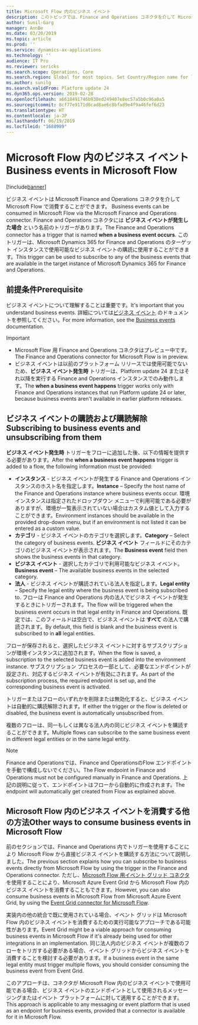 ```yaml
---
title: Microsoft Flow 内のビジネス イベント
description: このトピックでは、Finance and Operations コネクタを介して Microsoft Flow での消費に使用可能なビジネス イベントに関する情報を提供します。
author: Sunil-Garg
manager: AnnBe
ms.date: 03/20/2019
ms.topic: article
ms.prod: ''
ms.service: dynamics-ax-applications
ms.technology: ''
audience: IT Pro
ms.reviewer: sericks
ms.search.scope: Operations, Core
ms.search.region: Global for most topics. Set Country/Region name for localizations
ms.author: sunilg
ms.search.validFrom: Platform update 24
ms.dyn365.ops.version: 2019-02-28
ms.openlocfilehash: a6618491746b938ed249407e8ec57a5b0c96a0a5
ms.sourcegitcommit: 8cf77e9171d6cad8ae6c8bfad9e4f9a46fef6d23
ms.translationtype: HT
ms.contentlocale: ja-JP
ms.lasthandoff: 06/19/2019
ms.locfileid: "1688989"
---
```

# <a name="business-events-in-microsoft-flow"></a><span data-ttu-id="fa8a5-103">Microsoft Flow 内のビジネス イベント</span><span class="sxs-lookup"><span data-stu-id="fa8a5-103">Business events in Microsoft Flow</span></span>

[!include[banner](../includes/banner.md)]

<span data-ttu-id="fa8a5-104">ビジネス イベントは Microsoft Finance and Operations コネクタを介して Microsoft Flow で消費することができます。 </span><span class="sxs-lookup"><span data-stu-id="fa8a5-104">Business events can be consumed in Microsoft Flow via the Microsoft Finance and Operations connector.</span></span> <span data-ttu-id="fa8a5-105">Finance and Operations コネクタには **ビジネス イベントが発生した場合** という名前のトリガーがあります。</span><span class="sxs-lookup"><span data-stu-id="fa8a5-105">The Finance and Operations connector has a trigger that is named **when a business event occurs**.</span></span> <span data-ttu-id="fa8a5-106">このトリガーは、Microsoft Dynamics 365 for Finance and Operations のターゲット インスタンスで使用可能なビジネス イベントの購読に使用することができます。</span><span class="sxs-lookup"><span data-stu-id="fa8a5-106">This trigger can be used to subscribe to any of the business events that are available in the target instance of Microsoft Dynamics 365 for Finance and Operations.</span></span>

## <a name="prerequisite"></a><span data-ttu-id="fa8a5-107">前提条件</span><span class="sxs-lookup"><span data-stu-id="fa8a5-107">Prerequisite</span></span>

<span data-ttu-id="fa8a5-108">ビジネス イベントについて理解することは重要です。</span><span class="sxs-lookup"><span data-stu-id="fa8a5-108">It's important that you understand business events.</span></span> <span data-ttu-id="fa8a5-109">詳細については[ビジネス イベント](home-page.md) のドキュメントを参照してください。</span><span class="sxs-lookup"><span data-stu-id="fa8a5-109">For more information, see the [Business events](home-page.md) documentation.</span></span>

> [!IMPORTANT]
> - <span data-ttu-id="fa8a5-110">Microsoft Flow 用 Finance and Operations コネクタはプレビュー中です。</span><span class="sxs-lookup"><span data-stu-id="fa8a5-110">The Finance and Operations connector for Microsoft Flow is in preview.</span></span>
> - <span data-ttu-id="fa8a5-111">ビジネス イベントは以前のプラットフォーム リリースでは使用可能でないため、**ビジネス イベント発生時** トリガーは、Platform update 24 またはそれ以降を実行する Finance and Operations インスタンスでのみ動作します。</span><span class="sxs-lookup"><span data-stu-id="fa8a5-111">The **when a business event happens** trigger works only with Finance and Operations instances that run Platform update 24 or later, because business events aren't available in earlier platform releases.</span></span>

## <a name="subscribing-to-business-events-and-unsubscribing-from-them"></a><span data-ttu-id="fa8a5-112">ビジネス イベントの購読および購読解除</span><span class="sxs-lookup"><span data-stu-id="fa8a5-112">Subscribing to business events and unsubscribing from them</span></span>

<span data-ttu-id="fa8a5-113">**ビジネス イベント発生時** トリガーをフローに追加した後、以下の情報を提供する必要があります。</span><span class="sxs-lookup"><span data-stu-id="fa8a5-113">After the **when a business event happens** trigger is added to a flow, the following information must be provided:</span></span>

- <span data-ttu-id="fa8a5-114">**インスタンス** - ビジネス イベントが発生する Finance and Operations インスタンスのホスト名を指定します。</span><span class="sxs-lookup"><span data-stu-id="fa8a5-114">**Instance** – Specify the host name of the Finance and Operations instance where business events occur.</span></span> <span data-ttu-id="fa8a5-115">環境インスタンスは指定されたドロップダウン メニューで利用可能である必要がありますが、環境が一覧表示されていない場合はカスタム値として入力することができます。</span><span class="sxs-lookup"><span data-stu-id="fa8a5-115">Environment instances should be available in the provided drop-down menu, but if an environment is not listed it can be entered as a custom value.</span></span>
- <span data-ttu-id="fa8a5-116">**カテゴリ** - ビジネス イベントのカテゴリを選択します。</span><span class="sxs-lookup"><span data-stu-id="fa8a5-116">**Category** – Select the category of business events.</span></span> <span data-ttu-id="fa8a5-117">**ビジネス イベント** フィールドにそのカテゴリのビジネス イベントが表示されます。</span><span class="sxs-lookup"><span data-stu-id="fa8a5-117">The **Business event** field then shows the business events in that category.</span></span>
- <span data-ttu-id="fa8a5-118">**ビジネス イベント** - 選択したカテゴリで利用可能なビジネス イベント。</span><span class="sxs-lookup"><span data-stu-id="fa8a5-118">**Business event** – The available business events in the selected category.</span></span>
- <span data-ttu-id="fa8a5-119">**法人** - ビジネス イベントが購読されている法人を指定します。</span><span class="sxs-lookup"><span data-stu-id="fa8a5-119">**Legal entity** – Specify the legal entity where the business event is being subscribed to.</span></span> <span data-ttu-id="fa8a5-120">フローは Finance and Operations 内の法人でビジネス イベントが発生するときにトリガーされます。</span><span class="sxs-lookup"><span data-stu-id="fa8a5-120">The flow will be triggered when the business event occurs in that legal entity in Finance and Operations.</span></span> <span data-ttu-id="fa8a5-121">既定では、このフィールドは空白で、ビジネス イベントは **すべて** の法人で購読されます。</span><span class="sxs-lookup"><span data-stu-id="fa8a5-121">By default, this field is blank and the business event is subscribed to in **all** legal entities.</span></span>

<span data-ttu-id="fa8a5-122">フローが保存されると、選択したビジネス イベントに対するサブスクリプションが環境インスタンスに追加されます。</span><span class="sxs-lookup"><span data-stu-id="fa8a5-122">When the flow is saved, a subscription to the selected business event is added into the environment instance.</span></span> <span data-ttu-id="fa8a5-123">サブスクリプション プロセスの一部として、必要なエンドポイントが設定され、対応するビジネス イベントが有効にされます。</span><span class="sxs-lookup"><span data-stu-id="fa8a5-123">As part of the subscription process, the required endpoint is set up, and the corresponding business event is activated.</span></span>

<span data-ttu-id="fa8a5-124">トリガーまたはフローのいずれかを削除または無効化すると、ビジネス イベントは自動的に購読解除されます。</span><span class="sxs-lookup"><span data-stu-id="fa8a5-124">If either the trigger or the flow is deleted or disabled, the business event is automatically unsubscribed from.</span></span>

<span data-ttu-id="fa8a5-125">複数のフローは、同一もしくは異なる法人内の同じビジネス イベントを購読することができます。</span><span class="sxs-lookup"><span data-stu-id="fa8a5-125">Multiple flows can subscribe to the same business event in different legal entities or in the same legal entity.</span></span>

> [!NOTE]
> <span data-ttu-id="fa8a5-126">Finance and Operationsでは、Finance and OperationsのFlow エンドポイントを手動で構成しないでください。</span><span class="sxs-lookup"><span data-stu-id="fa8a5-126">The Flow endpoint in Finance and Operations must not be configured manually in Finance and Operations.</span></span> <span data-ttu-id="fa8a5-127">上記の説明に従って、エンドポイントはフローから自動的に作成されます。</span><span class="sxs-lookup"><span data-stu-id="fa8a5-127">The endpoint will automatically get created from Flow as explained above.</span></span>

## <a name="other-ways-to-consume-business-events-in-microsoft-flow"></a><span data-ttu-id="fa8a5-128">Microsoft Flow 内のビジネス イベントを消費する他の方法</span><span class="sxs-lookup"><span data-stu-id="fa8a5-128">Other ways to consume business events in Microsoft Flow</span></span>

<span data-ttu-id="fa8a5-129">前のセクションでは、Finance and Operations 内でトリガーを使用することにより Microsoft Flow から直接ビジネス イベントを購読する方法について説明しました。</span><span class="sxs-lookup"><span data-stu-id="fa8a5-129">The previous section explains how you can subscribe to business events directly from Microsoft Flow by using the trigger in the Finance and Operations connector.</span></span> <span data-ttu-id="fa8a5-130">ただし、[Microsoft Flow 用イベント グリッド コネクタ](https://docs.microsoft.com/connectors/azureeventgrid/) を使用することにより、Microsoft Azure Event Grid から Microsoft Flow 内のビジネス イベントを消費することもできます。</span><span class="sxs-lookup"><span data-stu-id="fa8a5-130">However, you can also consume business events in Microsoft Flow from Microsoft Azure Event Grid, by using the [Event Grid connector for Microsoft Flow](https://docs.microsoft.com/connectors/azureeventgrid/).</span></span>

<span data-ttu-id="fa8a5-131">実装内の他の統合で既に使用されている場合、イベント グリッドは Microsoft Flow 内のビジネス イベントを消費するための実行可能なアプローチである可能性があります。</span><span class="sxs-lookup"><span data-stu-id="fa8a5-131">Event Grid might be a viable approach for consuming business events in Microsoft Flow if it's already being used for other integrations in an implementation.</span></span> <span data-ttu-id="fa8a5-132">同じ法人内のビジネス イベントが複数のフローをトリガする必要がある場合、イベント グリッドからビジネス イベントを消費することを検討する必要があります。</span><span class="sxs-lookup"><span data-stu-id="fa8a5-132">If a business event in the same legal entity must trigger multiple flows, you should consider consuming the business event from Event Grid.</span></span>

<span data-ttu-id="fa8a5-133">このアプローチは、コネクタが Microsoft Flow 内のビジネス イベントで使用可能である場合、ビジネス イベントのエンドポイントとして使用されるメッセージングまたはイベント プラットフォームに対して適用することができます。</span><span class="sxs-lookup"><span data-stu-id="fa8a5-133">This approach is applicable to any messaging or event platform that is used as an endpoint for business events, provided that a connector is available for it in Microsoft Flow.</span></span>
